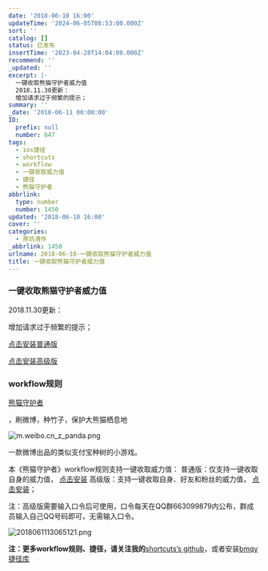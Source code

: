 ```yaml
---
date: '2018-06-10 16:00'
updateTime: '2024-06-05T08:53:00.000Z'
sort: ''
catalog: []
status: 已发布
insertTime: '2023-04-28T14:04:00.000Z'
recommend: ''
_updated: ''
excerpt: |-
  一键收取熊猫守护者威力值
  2018.11.30更新：
  增加请求过于频繁的提示；
summary: ''
_date: '2018-06-11 00:00:00'
ID:
  prefix: null
  number: 647
tags:
  - ios捷径
  - shortcuts
  - workflow
  - 一键收取威力值
  - 捷径
  - 熊猫守护者
abbrlink:
  type: number
  number: 1450
updated: '2018-06-10 16:00'
cover: ''
categories:
  - 燕坊清作
_abbrlink: 1450
urlname: 2018-06-10-一键收取熊猫守护者威力值
title: 一键收取熊猫守护者威力值
---
```


### 一键收取熊猫守护者威力值


2018.11.30更新：


增加请求过于频繁的提示；


[点击安装普通版](https://www.icloud.com/shortcuts/ce67761f051e4182b7ae532b1e0640b6)


[点击安装高级版](https://www.icloud.com/shortcuts/f113199b0b6240c9ad081019519cbe83)


### workflow规则


[熊猫守护者](https://m.weibo.cn/z/panda)


，刷微博，种竹子，保护大熊猫栖息地


![m.weibo.cn_z_panda.png](https://image.bmqy.net/upload/49a022f811fb08e3ac234760a466edd7.weibo)


一款微博出品的类似支付宝种树的小游戏。


本《熊猫守护者》workflow规则支持一键收取威力值： 普通版：仅支持一键收取自身的威力值， [点击安装](https://workflow.is/workflows/f27771cbbbb0444d9f24b0498108e948) 高级版：支持一键收取自身、好友和粉丝的威力值， [点击安装](https://workflow.is/workflows/13b3e14e383744c590090e1b18d0d368)；


注：高级版需要输入口令后可使用，口令每天在QQ群663099879内公布，群成员输入自己QQ号码即可，无需输入口令。


![2018061113065121.png](https://image.bmqy.net/upload/186697dc441f02f32f93c06e3a8688d6.png)


**注：更多workflow规则、捷径，请关注我的**[shortcuts’s github](https://github.com/bmqy/shortcuts/wiki)，或者安装[bmqy捷径库](https://www.icloud.com/shortcuts/a14823271c7d4ecfa2afc3011a2e0526)

